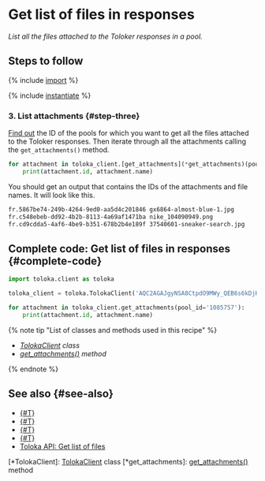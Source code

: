 # Get list of files in responses

_List all the files attached to the Toloker responses in a pool._

## Steps to follow

{% include [import](../_includes/recipes/import.md) %}

{% include [instantiate](../_includes/recipes/instantiate.md) %}

### 3. List attachments {#step-three}

[Find out](./get-pools.md) the ID of the pools for which you want to get all the files attached to the Toloker responses. Then iterate through all the attachments calling the `get_attachments()` method.

```python
for attachment in toloka_client.[get_attachments](*get_attachments)(pool_id='1085757'):
    print(attachment.id, attachment.name)
```

You should get an output that contains the IDs of the attachments and file names. It will look like this.

```bash
fr.5867be74-249b-4264-9ed0-aa5d4c201846 gx6864-almost-blue-1.jpg
fr.c548ebeb-dd92-4b2b-8113-4a69af1471ba nike_104090949.png
fr.cd9cdda5-4af6-4be9-b351-678b2b4e189f 37540601-sneaker-search.jpg
```

## Complete code: Get list of files in responses {#complete-code}

```python
import toloka.client as toloka

toloka_client = toloka.TolokaClient('AQC2AGAJgyNSA8CtpdO9MWy_QEB6s6kDjHUoElE', 'PRODUCTION')

for attachment in toloka_client.get_attachments(pool_id='1085757'):
    print(attachment.id, attachment.name)
```

{% note tip "List of classes and methods used in this recipe" %}

- _[TolokaClient](../reference/toloka.client.TolokaClient.md) class_
- _[get_attachments()](../reference/toloka.client.TolokaClient.get_attachments.md) method_

{% endnote %}

## See also {#see-also}

- [{#T}](../../guide/concepts/overview.md)
- [{#T}](./learn-basics.md)
- [{#T}](./use-cases.md)
- [{#T}](./get-pools.md)
- [Toloka API: Get list of files](https://toloka.ai/docs/api/api-reference/#get-/attachments)

[*TolokaClient]: [TolokaClient](../reference/toloka.client.TolokaClient.md) class
[*get_attachments]: [get_attachments()](../reference/toloka.client.TolokaClient.get_attachments.md) method